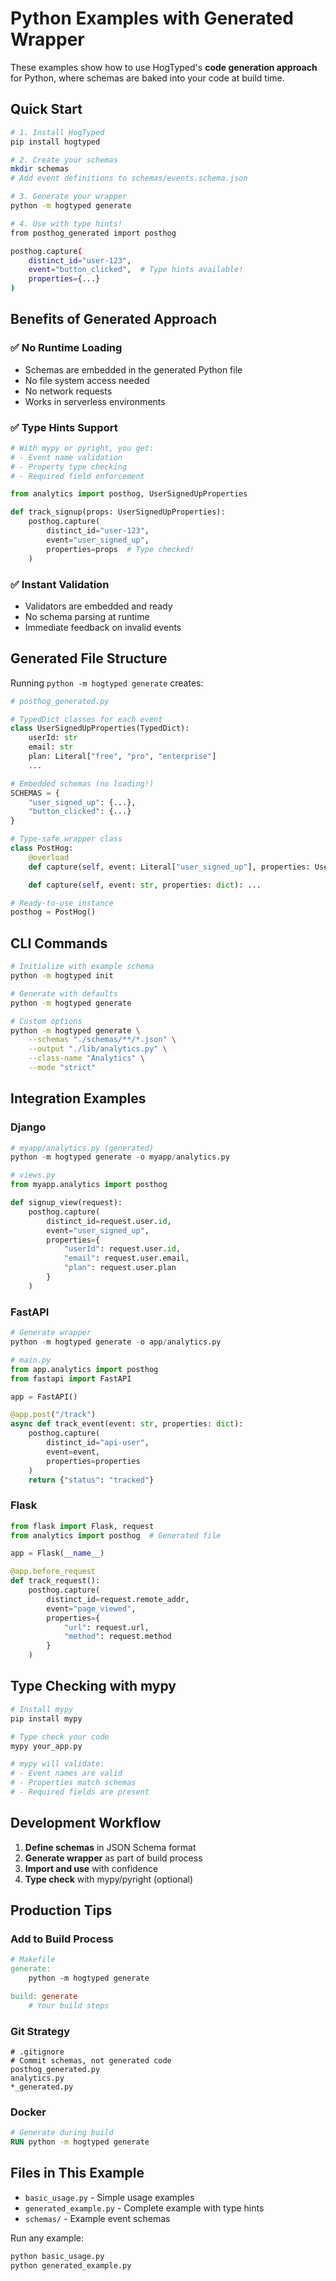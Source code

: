 # Python Examples with Generated Wrapper

These examples show how to use HogTyped's **code generation approach** for Python, where schemas are baked into your code at build time.

## Quick Start

```bash
# 1. Install HogTyped
pip install hogtyped

# 2. Create your schemas
mkdir schemas
# Add event definitions to schemas/events.schema.json

# 3. Generate your wrapper
python -m hogtyped generate

# 4. Use with type hints!
from posthog_generated import posthog

posthog.capture(
    distinct_id="user-123",
    event="button_clicked",  # Type hints available!
    properties={...}
)
```

## Benefits of Generated Approach

### ✅ No Runtime Loading
- Schemas are embedded in the generated Python file
- No file system access needed
- No network requests
- Works in serverless environments

### ✅ Type Hints Support
```python
# With mypy or pyright, you get:
# - Event name validation
# - Property type checking
# - Required field enforcement

from analytics import posthog, UserSignedUpProperties

def track_signup(props: UserSignedUpProperties):
    posthog.capture(
        distinct_id="user-123",
        event="user_signed_up",
        properties=props  # Type checked!
    )
```

### ✅ Instant Validation
- Validators are embedded and ready
- No schema parsing at runtime
- Immediate feedback on invalid events

## Generated File Structure

Running `python -m hogtyped generate` creates:

```python
# posthog_generated.py

# TypedDict classes for each event
class UserSignedUpProperties(TypedDict):
    userId: str
    email: str
    plan: Literal["free", "pro", "enterprise"]
    ...

# Embedded schemas (no loading!)
SCHEMAS = {
    "user_signed_up": {...},
    "button_clicked": {...}
}

# Type-safe wrapper class
class PostHog:
    @overload
    def capture(self, event: Literal["user_signed_up"], properties: UserSignedUpProperties): ...

    def capture(self, event: str, properties: dict): ...

# Ready-to-use instance
posthog = PostHog()
```

## CLI Commands

```bash
# Initialize with example schema
python -m hogtyped init

# Generate with defaults
python -m hogtyped generate

# Custom options
python -m hogtyped generate \
    --schemas "./schemas/**/*.json" \
    --output "./lib/analytics.py" \
    --class-name "Analytics" \
    --mode "strict"
```

## Integration Examples

### Django

```python
# myapp/analytics.py (generated)
python -m hogtyped generate -o myapp/analytics.py

# views.py
from myapp.analytics import posthog

def signup_view(request):
    posthog.capture(
        distinct_id=request.user.id,
        event="user_signed_up",
        properties={
            "userId": request.user.id,
            "email": request.user.email,
            "plan": request.user.plan
        }
    )
```

### FastAPI

```python
# Generate wrapper
python -m hogtyped generate -o app/analytics.py

# main.py
from app.analytics import posthog
from fastapi import FastAPI

app = FastAPI()

@app.post("/track")
async def track_event(event: str, properties: dict):
    posthog.capture(
        distinct_id="api-user",
        event=event,
        properties=properties
    )
    return {"status": "tracked"}
```

### Flask

```python
from flask import Flask, request
from analytics import posthog  # Generated file

app = Flask(__name__)

@app.before_request
def track_request():
    posthog.capture(
        distinct_id=request.remote_addr,
        event="page_viewed",
        properties={
            "url": request.url,
            "method": request.method
        }
    )
```

## Type Checking with mypy

```bash
# Install mypy
pip install mypy

# Type check your code
mypy your_app.py

# mypy will validate:
# - Event names are valid
# - Properties match schemas
# - Required fields are present
```

## Development Workflow

1. **Define schemas** in JSON Schema format
2. **Generate wrapper** as part of build process
3. **Import and use** with confidence
4. **Type check** with mypy/pyright (optional)

## Production Tips

### Add to Build Process
```makefile
# Makefile
generate:
    python -m hogtyped generate

build: generate
    # Your build steps
```

### Git Strategy
```gitignore
# .gitignore
# Commit schemas, not generated code
posthog_generated.py
analytics.py
*_generated.py
```

### Docker
```dockerfile
# Generate during build
RUN python -m hogtyped generate
```

## Files in This Example

- `basic_usage.py` - Simple usage examples
- `generated_example.py` - Complete example with type hints
- `schemas/` - Example event schemas

Run any example:
```bash
python basic_usage.py
python generated_example.py
```